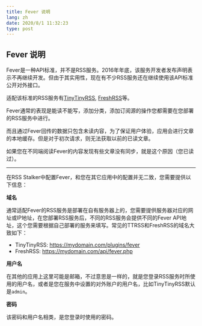```yaml
---
title: Fever 说明
lang: zh
date: 2020/8/1 11:32:23
type: post
---
```


## Fever 说明

Fever是一种API标准，并不是RSS服务。2016年年底，该服务开发者发布声明表示不再继续开发。但由于其实用性，现在有不少RSS服务还在继续使用该API标准公开对外接口。

适配该标准的RSS服务有[TinyTinyRSS](https://tt-rss.org/), [FreshRSS](https://freshrss.org/)等。

Fever通常的表现是能读不能写，添加分类，添加订阅源的操作您都需要在您部署的RSS服务中进行。

而且通过Fever回传的数据只包含未读内容，为了保证用户体验，应用会进行文章的本地缓存。但是对于初次请求，则无法获取以前的已读文章。

如果您在不同端阅读Fever的内容发现有些文章没有同步，就是这个原因（您已读过）。

---

在RSS Stalker中配置Fever，和您在其它应用中的配置并无二致，您需要提供以下信息：

**域名**

通常适配Fever的RSS服务是部署在自有服务器上的，您需要提供服务器对应的网址或IP地址，在您部署RSS服务后，不同的RSS服务会提供不同的Fever API地址，这个您需要根据自己部署的服务来填写。常见的TTRSS和FreshRSS的域名大致如下：

- TinyTinyRSS: https://mydomain.com/plugins/fever
- FreshRSS: https://mydomain.com/api/fever.php

**用户名**

在其他的应用上这里可能是邮箱，不过意思是一样的，就是您登录RSS服务时所使用的用户名，或者是您在服务中设置的对外账户的用户名，比如TinyTinyRSS默认是`admin`。

**密码**

该密码和用户名相类，是您登录时使用的密码。